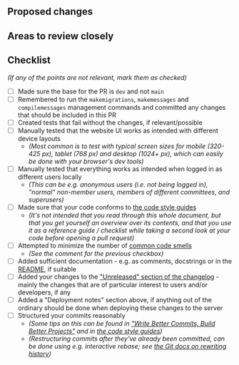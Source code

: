 ## Proposed changes

<!-- Describe the changes you've made -->


## Areas to review closely

<!-- Refer to areas of the changed code where you would like reviewers to take a closer look -->


## Checklist

_(If any of the points are not relevant, mark them as checked)_

- [ ] Made sure the base for the PR is `dev` and not `main`
- [ ] Remembered to run the `makemigrations`, `makemessages` and `compilemessages` management commands and committed any changes that should be included in this PR
- [ ] Created tests that fail without the changes, if relevant/possible
- [ ] Manually tested that the website UI works as intended with different device layouts
  - _(Most common is to test with typical screen sizes for mobile (320-425 px), tablet (768 px) and desktop (1024+ px), which can easily be done with your browser's dev tools)_
- [ ] Manually tested that everything works as intended when logged in as different users locally
  - _(This can be e.g. anonymous users (i.e. not being logged in), "normal" non-member users, members of different committees, and superusers)_
- [ ] Made sure that your code conforms to [the code style guides](https://github.com/MAKENTNU/web/blob/main/CONTRIBUTING.md#code-style-guides)
  - _(It's not intended that you read through this whole document, but that you get yourself an overview over its contents, and that you use it as a reference guide / checklist while taking a second look at your code before opening a pull request)_
- [ ] Attempted to minimize the number of [common code smells](https://github.com/MAKENTNU/web/blob/main/CONTRIBUTING.md#code-review-guideline-code-smells)
  - _(See the comment for the previous checkbox)_
- [ ] Added sufficient documentation - e.g. as comments, docstrings or in the [README](https://github.com/MAKENTNU/web/blob/main/README.md), if suitable
- [ ] Added your changes to the ["Unreleased" section of the changelog](https://github.com/MAKENTNU/web/blob/main/CHANGELOG.md#unreleased) - mainly the changes that are of particular interest to users and/or developers, if any
- [ ] Added a "Deployment notes" section above, if anything out of the ordinary should be done when deploying these changes to the server
- [ ] Structured your commits reasonably
  - _(Some tips on this can be found in ["Write Better Commits, Build Better Projects"](https://github.blog/2022-06-30-write-better-commits-build-better-projects/) and in [the code style guides](https://github.com/MAKENTNU/web/blob/main/CONTRIBUTING.md#commit-message))_
  - _(Restructuring commits after they've already been committed, can be done using e.g. interactive rebase; see [the Git docs on rewriting history](https://git-scm.com/book/en/v2/Git-Tools-Rewriting-History))_
